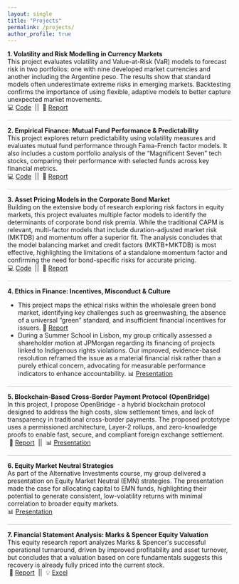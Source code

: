```yaml
---
layout: single
title: "Projects"
permalink: /projects/
author_profile: true
---
```


**1. Volatility and Risk Modelling in Currency Markets**  
This project evaluates volatility and Value-at-Risk (VaR) models to forecast risk in two portfolios: one with nine developed market currencies and another including the Argentine peso. The results show that standard models often underestimate extreme risks in emerging markets. Backtesting confirms the importance of using flexible, adaptive models to better capture unexpected market movements.  
💻 <a href="https://github.com/shreyasxi/Forecasting-and-Backtesting-Risk-Models-for-FX-Portfolios/blob/master/RM%20Code%20Script.R" target="_blank">Code</a> &nbsp;||&nbsp; 📕 <a href="/files/Volatility Forecasting and Risk Modelling Report.pdf" target="_blank">Report</a>

<div style="height: 1px; background-color: #cccccc; margin: 1em 0;"></div>

**2. Empirical Finance: Mutual Fund Performance & Predictability**  
This project explores return predictability using volatility measures and evaluates mutual fund performance through Fama-French factor models. It also includes a custom portfolio analysis of the “Magnificent Seven” tech stocks, comparing their performance with selected funds across key financial metrics.  
💻 <a href="[https://github.com/shreyasxi/Return-Predictability-and-Fund-Evaluation/blob/main/Group_2_All_Parts_Codes.ipynb](https://github.com/shreyasxi/Forecasting-and-Backtesting-Risk-Models-for-FX-Portfolios/blob/master/RM%20Code%20Script.R)" target="_blank">Code</a> &nbsp;||&nbsp; 📕 <a href="/files/Empirical Finance Report.pdf" target="_blank">Report</a>

<div style="height: 1px; background-color: #cccccc; margin: 1em 0;"></div>

**3. Asset Pricing Models in the Corporate Bond Market**  
Building on the extensive body of research exploring risk factors in equity markets, this project evaluates multiple factor models to identify the determinants of corporate bond risk premia. While the traditional CAPM is relevant, multi-factor models that include duration-adjusted market risk (MKTDB) and momentum offer a superior fit. The analysis concludes that the model balancing market and credit factors (MKTB+MKTDB) is most effective, highlighting the limitations of a standalone momentum factor and confirming the need for bond-specific risks for accurate pricing.  
💻 <a href="https://github.com/shreyasxi/Asset-Pricing-in-the-Bond-Market/blob/main/Code%20Script%20and%20Workspace%20Object/R%20Script%20(Group%2026).R" target="_blank">Code</a> &nbsp;||&nbsp; 📕 <a href="/files/Asset Pricing Report.pdf" target="_blank">Report</a>

<div style="height: 1px; background-color: #cccccc; margin: 1em 0;"></div>

**4. Ethics in Finance: Incentives, Misconduct & Culture**
* This project maps the ethical risks within the wholesale green bond market, identifying key challenges such as greenwashing, the absence of a universal “green” standard, and insufficient financial incentives for issuers.
📕 <a href="/files/5582804_Ethics.pdf" target="_blank">Report</a>
* During a Summer School in Lisbon, my group critically assessed a shareholder motion at JPMorgan regarding its financing of projects linked to Indigenous rights violations. Our improved, evidence-based resolution reframed the issue as a material financial risk rather than a purely ethical concern, advocating for measurable performance indicators to enhance accountability. 📊 <a href="/files/Group%2011_Ethics.pptx" target="_blank">Presentation</a>

<div style="height: 1px; background-color: #cccccc; margin: 1em 0;"></div>

**5. Blockchain-Based Cross-Border Payment Protocol (OpenBridge)**   
In this project, I propose OpenBridge - a hybrid blockchain protocol designed to address the high costs, slow settlement times, and lack of transparency in traditional cross-border payments. The proposed prototype uses a permissioned architecture, Layer-2 rollups, and zero-knowledge proofs to enable fast, secure, and compliant foreign exchange settlement.   
&nbsp;📕 <a href="/files/Fintech_Assignment.pdf" target="_blank">Report</a> &nbsp;||&nbsp; 📊 <a href="/files/Final-PPT-Fintech.pdf" target="_blank">Presentation</a>

<div style="height: 1px; background-color: #cccccc; margin: 1em 0;"></div>

**6. Equity Market Neutral Strategies**  
As part of the Alternative Investments course, my group delivered a presentation on Equity Market Neutral (EMN) strategies. The presentation made the case for allocating capital to EMN funds, highlighting their potential to generate consistent, low-volatility returns with minimal correlation to broader equity markets.   
📊 <a href="/files/Group 10 -Equity Market Neutral.pdf" target="_blank">Presentation</a>

<div style="height: 1px; background-color: #cccccc; margin: 1em 0;"></div>

**7. Financial Statement Analysis: Marks & Spencer Equity Valuation**   
This equity research report analyzes Marks & Spencer's successful operational turnaround, driven by improved profitability and asset turnover, but concludes that a valuation based on core fundamentals suggests this recovery is already fully priced into the current stock.   
&nbsp;📕 <a href="/files/FRSA.pdf" target="_blank">Report</a> &nbsp;||&nbsp; 💡 <a href="/files/Final_Shrey.xlsx" target="_blank">Excel</a>
